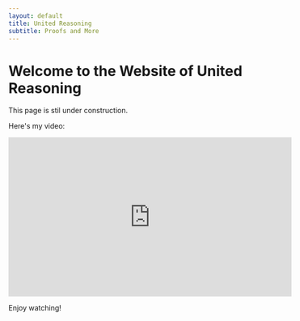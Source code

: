 ```yaml
---
layout: default
title: United Reasoning
subtitle: Proofs and More
---
```

# Welcome to the Website of United Reasoning

This page is stil under construction.

Here's my video:
<iframe width="560" height="315" src="https://www.youtube.com/watch?v=rXU-lJxP_GI" title="YouTube video player" frameborder="0" allow="accelerometer; autoplay; clipboard-write; encrypted-media; gyroscope; picture-in-picture" allowfullscreen></iframe>

Enjoy watching!

